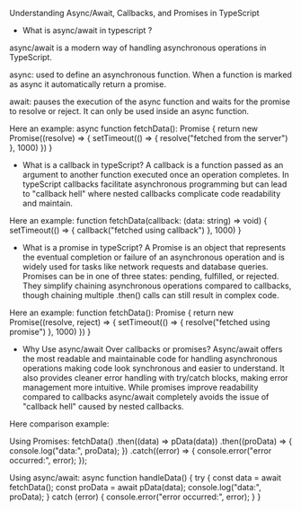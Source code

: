<!-- How to handle asynchronous operations using async/await over callback/promise TypeScript. -->


Understanding Async/Await, Callbacks, and Promises in TypeScript

- What is async/await in typescript ? 

async/await is a modern way of handling asynchronous operations in TypeScript.

async: used to define an asynchronous function. When a function is marked as async it automatically return a promise.

await: pauses the execution of the async function and waits for the promise to resolve or reject. It can only be used inside an async function.

 Here an example:
  async function fetchData(): Promise<string> {
  return new Promise((resolve) => {
    setTimeout(() => {
      resolve("fetched from the server")
    }, 1000)
  })
}


- What is a callback in typeScript?
 A callback is a function passed as an argument to another function executed once an operation completes. In typeScript callbacks facilitate asynchronous programming but can lead to "callback hell" where nested callbacks complicate code readability and maintain.  

Here an example: 
function fetchData(callback: (data: string) => void) {
  setTimeout(() => {
    callback("fetched using callback")
  }, 1000)
}


- What is a promise in typeScript?
A Promise is an object that represents the eventual completion or failure of an asynchronous operation and is widely used for tasks like network requests and database queries. Promises can be in one of three states: pending, fulfilled, or rejected. They simplify chaining asynchronous operations compared to callbacks, though chaining multiple .then() calls can still result in complex code.

Here an example: 
function fetchData(): Promise<string> {
  return new Promise((resolve, reject) => {
    setTimeout(() => {
      resolve("fetched using promise")
    }, 1000)
  })
}

- Why Use async/await Over callbacks or promises?
Async/await offers the most readable and maintainable code for handling asynchronous operations making code look synchronous and easier to understand. It also provides cleaner error handling with try/catch blocks, making error management more intuitive. While promises improve readability compared to callbacks async/await completely avoids the issue of "callback hell" caused by nested callbacks.

Here comparison example:

Using Promises:
fetchData()
  .then((data) => pData(data))
  .then((proData) => {
    console.log("data:", proData);
  })
  .catch((error) => {
    console.error("error occurred:", error);
  });

Using async/await:
async function handleData() {
  try {
    const data = await fetchData();
    const proData = await pData(data);
    console.log("data:", proData);
  } catch (error) {
    console.error("error occurred:", error);
  }
}



